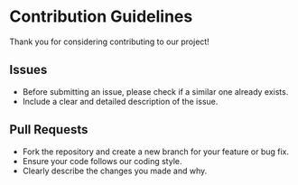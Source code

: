 # Contribution Guidelines

Thank you for considering contributing to our project!

## Issues

- Before submitting an issue, please check if a similar one already exists.
- Include a clear and detailed description of the issue.

## Pull Requests

- Fork the repository and create a new branch for your feature or bug fix.
- Ensure your code follows our coding style.
- Clearly describe the changes you made and why.

